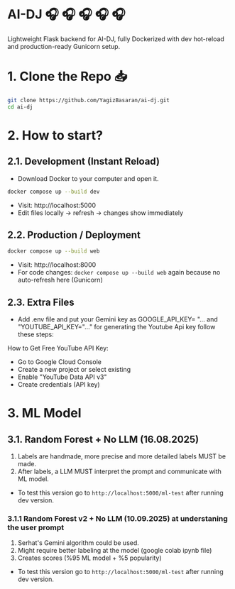 # AI-DJ 🎧 🎧 🎧 🎧 🎧 

Lightweight Flask backend for AI-DJ, fully Dockerized with dev hot-reload and production-ready Gunicorn setup.

# 1. Clone the Repo 📥 
```bash
git clone https://github.com/YagizBasaran/ai-dj.git
cd ai-dj
```

# 2. How to start?

## 2.1. Development (Instant Reload)

- Download Docker to your computer and open it.

```bash 
docker compose up --build dev
```
- Visit: http://localhost:5000
- Edit files locally → refresh → changes show immediately

## 2.2. Production / Deployment
```bash 
docker compose up --build web
```
- Visit: http://localhost:8000
- For code changes: ```docker compose up --build web``` again because no auto-refresh here (Gunicorn)

## 2.3. Extra Files
- Add .env file and put your Gemini key as GOOGLE_API_KEY= "... and "YOUTUBE_API_KEY="..." for generating the Youtube Api key follow these steps:

How to Get Free YouTube API Key:

- Go to Google Cloud Console
- Create a new project or select existing
- Enable "YouTube Data API v3"
- Create credentials (API key)

# 3. ML Model

## 3.1. Random Forest + No LLM (16.08.2025)
1. Labels are handmade, more precise and more detailed labels MUST be made.
2. After labels, a LLM MUST interpret the prompt and communicate with ML model.
- To test this version go to `http://localhost:5000/ml-test` after running dev version.

### 3.1.1 Random Forest v2 + No LLM (10.09.2025) at understaning the user prompt
1. Serhat's Gemini algorithm could be used.
2. Might require better labeling at the model (google colab ipynb file)
3. Creates scores (%95 ML model + %5 popularity)
- To test this version go to `http://localhost:5000/ml-test` after running dev version.
